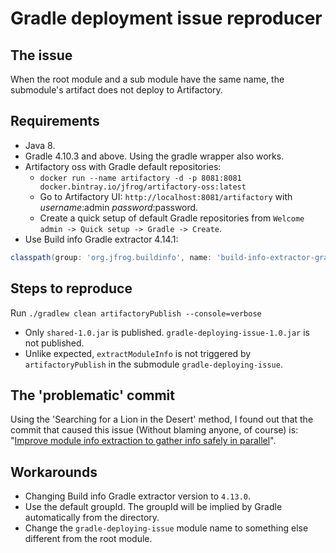 # Gradle deployment issue reproducer

## The issue
When the root module and a sub module have the same name, the submodule's artifact does not deploy to Artifactory.

## Requirements
* Java 8.
* Gradle 4.10.3 and above. Using the gradle wrapper also works.
* Artifactory oss with Gradle default repositories:
  * `docker run --name artifactory -d -p 8081:8081 docker.bintray.io/jfrog/artifactory-oss:latest`
  * Go to Artifactory UI: `http://localhost:8081/artifactory` with *username*:admin *password*:password.
  * Create a quick setup of default Gradle repositories from `Welcome admin -> Quick setup -> Gradle -> Create`.
* Use Build info Gradle extractor 4.14.1:
 ```groovy
 classpath(group: 'org.jfrog.buildinfo', name: 'build-info-extractor-gradle', version: '4.14.1')
 ```

## Steps to reproduce
Run `./gradlew clean artifactoryPublish --console=verbose`

* Only `shared-1.0.jar` is published. `gradle-deploying-issue-1.0.jar` is not published.
* Unlike expected, `extractModuleInfo` is not triggered by `artifactoryPublish` in the submodule `gradle-deploying-issue`.

## The 'problematic' commit
Using the 'Searching for a Lion in the Desert' method, 
I found out that the commit that caused this issue (Without blaming anyone, of course) is: "[Improve module info extraction to gather info safely in parallel](https://github.com/jfrog/build-info/commit/76e33a50ff90492ae355b4410d01e75359c8c904)".

## Workarounds
* Changing Build info Gradle extractor version to `4.13.0`.
* Use the default groupId. The groupId will be implied by Gradle automatically from the directory.
* Change the `gradle-deploying-issue` module name to something else different from the root module.
